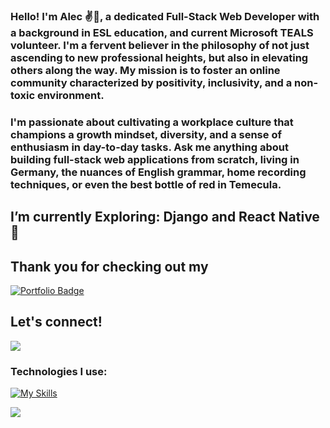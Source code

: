 ### Hello! I'm Alec ✌️🎸, a dedicated Full-Stack Web Developer with a background in ESL education, and current Microsoft TEALS volunteer. I'm a fervent believer in the philosophy of not just ascending to new professional heights, but also in elevating others along the way. My mission is to foster an online community characterized by positivity, inclusivity, and a non-toxic environment.

### I'm passionate about cultivating a workplace culture that champions a growth mindset, diversity, and a sense of enthusiasm in day-to-day tasks. Ask me anything about building full-stack web applications from scratch,  living in Germany, the nuances of English grammar, home recording techniques, or even the best bottle of red in Temecula.


## I’m currently Exploring: Django and React Native 🌱

## Thank you for checking out my 
<a href="https://avenida714.github.io/"><img src="https://img.shields.io/badge/Portfolio-%23000000.svg?style=for-the-badge&color=f61c0d&logoColor=#f61c0d" alt="Portfolio Badge"/></a>



## Let's connect! 
<a href="https://www.linkedin.com/in/alec-venida-66793979/"><img src="https://skillicons.dev/icons?i=linkedin" /></a> 


### Technologies I use:
[![My Skills](https://skillicons.dev/icons?i=js,python,react,redux,html,css,ts,sequelize,wordpress,vscode,postgres,postman,nodejs,docker,express,django,flask,bootstrap,sass,aws,sqlite,git)](https://skillicons.dev)


![](https://komarev.com/ghpvc/?username=avenida714&color=f61c0d&style=flat-square)
